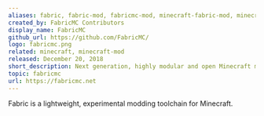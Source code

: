 ```yaml
---
aliases: fabric, fabric-mod, fabricmc-mod, minecraft-fabric-mod, minecraft-fabric
created_by: FabricMC Contributors
display_name: FabricMC
github_url: https://github.com/FabricMC/
logo: fabricmc.png
related: minecraft, minecraft-mod
released: December 20, 2018
short_description: Next generation, highly modular and open Minecraft modding API.
topic: fabricmc
url: https://fabricmc.net
---
```

Fabric is a lightweight, experimental modding toolchain for Minecraft.